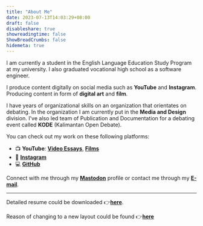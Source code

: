 ```yaml
---
title: "About Me"
date: 2023-07-13T14:03:29+08:00
draft: false
disableshare: true
showreadingtime: false
ShowBreadCrumbs: false
hidemeta: true
---
```


I am currently a student in the English Language Education Study Program at my university. I also graduated vocational high school as a software engineer.

I produce content digitally on social media such as **YouTube** and **Instagram**. Producing content in form of **digital art** and **film**.

I have years of organizational skills on an organization that orientates on debating. In the organization I am currently put in the **Media and Design** division. I've also led team of Publication and Documentation for a debating event called **KODE** (Kalimantan Open Debate).

You can check out my work on these following platforms:

- 📺 **YouTube**: [**Video Essays**](https://www.youtube.com/channel/UC9fm0Qk3WUMCkONVAflB87g), [**Films**](https://www.youtube.com/@anugerahprod)
- 🎨 [**Instagram**](https://www.instagram.com/Brflook)
- 💻 [**GitHub**](https://github.com/nugehood)

Connect with me through my [**Mastodon**](https://mastodon.social/@nugehood) profile or contact me through my [**E-mail**](mailto:nugehoodg@gmail.com).

---
Detailed resume could be downloaded 👉[**here**](https://rxresu.me/nugehood/anugerah).

Reason of changing to a new layout could be found 👉[**here**](/blogs/002_post)